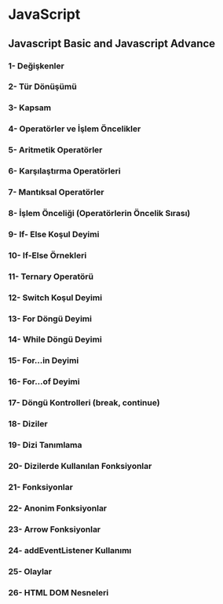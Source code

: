 # JavaScript
## Javascript Basic and Javascript Advance

### 1- Değişkenler

### 2- Tür Dönüşümü

### 3- Kapsam

### 4- Operatörler ve İşlem Öncelikler

### 5- Aritmetik Operatörler

### 6- Karşılaştırma Operatörleri

### 7- Mantıksal Operatörler

### 8- İşlem Önceliği (Operatörlerin Öncelik Sırası)

### 9- If- Else Koşul Deyimi

### 10- If-Else Örnekleri

### 11- Ternary Operatörü

### 12- Switch Koşul Deyimi

### 13- For Döngü Deyimi

### 14- While Döngü Deyimi

### 15- For…in Deyimi

### 16- For…of Deyimi

### 17- Döngü Kontrolleri (break, continue)

### 18- Diziler

### 19- Dizi Tanımlama

### 20- Dizilerde Kullanılan Fonksiyonlar

### 21- Fonksiyonlar

### 22- Anonim Fonksiyonlar

### 23- Arrow Fonksiyonlar

### 24- addEventListener Kullanımı

### 25- Olaylar

### 26- HTML DOM Nesneleri
